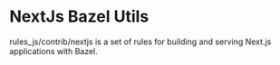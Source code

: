 # NextJs Bazel Utils

rules_js/contrib/nextjs is a set of rules for building and serving Next.js applications with Bazel.
